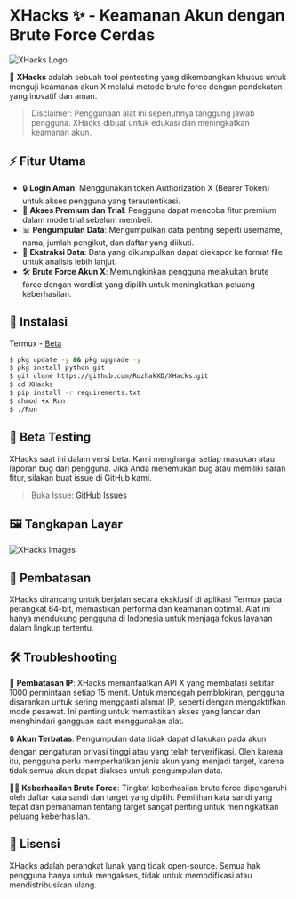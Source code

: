 # XHacks ✨ - Keamanan Akun dengan Brute Force Cerdas
![XHacks Logo](https://github.com/user-attachments/assets/4068858b-c8a8-4ee0-ad19-94ba91f8ac7d)

🚀 **XHacks** adalah sebuah tool pentesting yang dikembangkan khusus untuk menguji keamanan akun X melalui metode brute force dengan pendekatan yang inovatif dan aman.

> Disclaimer: Penggunaan alat ini sepenuhnya tanggung jawab pengguna. XHacks dibuat untuk edukasi dan meningkatkan keamanan akun.

## ⚡ Fitur Utama
- 🔒 **Login Aman**: Menggunakan token Authorization X (Bearer Token) untuk akses pengguna yang terautentikasi.
- 🌟 **Akses Premium dan Trial**: Pengguna dapat mencoba fitur premium dalam mode trial sebelum membeli.
- 📊 **Pengumpulan Data**: Mengumpulkan data penting seperti username, nama, jumlah pengikut, dan daftar yang diikuti.
- 📁 **Ekstraksi Data**: Data yang dikumpulkan dapat diekspor ke format file untuk analisis lebih lanjut.
- 🛠️ **Brute Force Akun X**: Memungkinkan pengguna melakukan brute force dengan wordlist yang dipilih untuk meningkatkan peluang keberhasilan.

## 🚀 Instalasi
Termux - [Beta]()
```bash
$ pkg update -y && pkg upgrade -y
$ pkg install python git
$ git clone https://github.com/RozhakXD/XHacks.git
$ cd XHacks
$ pip install -r requirements.txt
$ chmod +x Run
$ ./Run
```

## 🔬 Beta Testing
XHacks saat ini dalam versi beta. Kami menghargai setiap masukan atau laporan bug dari pengguna. Jika Anda menemukan bug atau memiliki saran fitur, silakan buat issue di GitHub kami.
> Buka Issue: [GitHub Issues](https://github.com/RozhakXD/XHacks/issues)

## 🖼️ Tangkapan Layar
![XHacks Images]()

## 🔐 Pembatasan
XHacks dirancang untuk berjalan secara eksklusif di aplikasi Termux pada perangkat 64-bit, memastikan performa dan keamanan optimal. Alat ini hanya mendukung pengguna di Indonesia untuk menjaga fokus layanan dalam lingkup tertentu.

## 🛠️ Troubleshooting
📶 **Pembatasan IP**: XHacks memanfaatkan API X yang membatasi sekitar 1000 permintaan setiap 15 menit. Untuk mencegah pemblokiran, pengguna disarankan untuk sering mengganti alamat IP, seperti dengan mengaktifkan mode pesawat. Ini penting untuk memastikan akses yang lancar dan menghindari gangguan saat menggunakan alat.

🔒 **Akun Terbatas**: Pengumpulan data tidak dapat dilakukan pada akun dengan pengaturan privasi tinggi atau yang telah terverifikasi. Oleh karena itu, pengguna perlu memperhatikan jenis akun yang menjadi target, karena tidak semua akun dapat diakses untuk pengumpulan data.

🕵️‍♂️ **Keberhasilan Brute Force**: Tingkat keberhasilan brute force dipengaruhi oleh daftar kata sandi dan target yang dipilih. Pemilihan kata sandi yang tepat dan pemahaman tentang target sangat penting untuk meningkatkan peluang keberhasilan.

## 📜 Lisensi
XHacks adalah perangkat lunak yang tidak open-source. Semua hak pengguna hanya untuk mengakses, tidak untuk memodifikasi atau mendistribusikan ulang.

